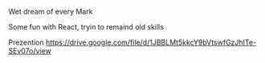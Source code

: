 Wet dream of every Mark

Some fun with React, tryin to remaind old skills

Prezention
https://drive.google.com/file/d/1JBBLMt5kkcY9bVtswfGzJhITe-SEv07o/view
